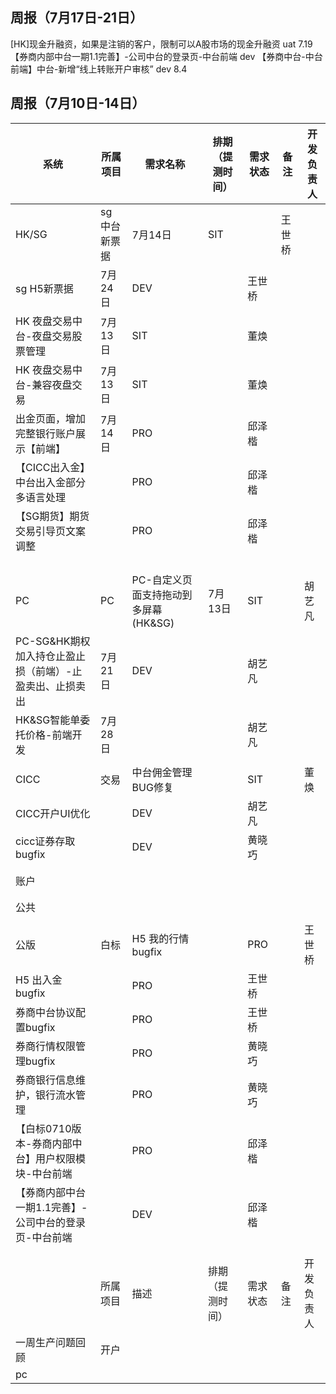 ## 周报（7月17日-21日）

[HK]现金升融资，如果是注销的客户，限制可以A股市场的现金升融资 uat 7.19
【券商内部中台一期1.1完善】-公司中台的登录页-中台前端 dev
【券商中台-中台前端】中台-新增“线上转账开户审核” dev 8.4



## 周报（7月10日-14日）

| 系统                                                    | 所属项目      | 需求名称                             | 排期（提测时间） | 需求状态 | 备注   | 开发负责人 |
| ------------------------------------------------------- | ------------- | ------------------------------------ | ---------------- | -------- | ------ | ---------- |
| HK/SG                                                   | sg 中台新票据 | 7月14日                              | SIT              |          | 王世桥 |            |
| sg H5新票据                                             | 7月24日       | DEV                                  |                  | 王世桥   |        |            |
| HK 夜盘交易中台-夜盘交易股票管理                        | 7月13日       | SIT                                  |                  | 董焕     |        |            |
| HK 夜盘交易中台-兼容夜盘交易                            | 7月13日       | SIT                                  |                  | 董焕     |        |            |
| 出金页面，增加完整银行账户展示【前端】                  | 7月14日       | PRO                                  |                  | 邱泽楷   |        |            |
| 【CICC出入金】中台出入金部分多语言处理                  |               | PRO                                  |                  | 邱泽楷   |        |            |
| 【SG期货】期货交易引导页文案调整                        |               | PRO                                  |                  | 邱泽楷   |        |            |
|                                                         |               |                                      |                  |          |        |            |
|                                                         |               |                                      |                  |          |        |            |
|                                                         |               |                                      |                  |          |        |            |
|                                                         |               |                                      |                  |          |        |            |
| PC                                                      | PC            | PC-自定义页面支持拖动到多屏幕(HK&SG) | 7月13日          | SIT      |        | 胡艺凡     |
| PC-SG&HK期权加入持仓止盈止损（前端）-止盈卖出、止损卖出 | 7月21日       | DEV                                  |                  | 胡艺凡   |        |            |
| HK&SG智能单委托价格-前端开发                            | 7月28日       |                                      |                  | 胡艺凡   |        |            |
|                                                         |               |                                      |                  |          |        |            |
| CICC                                                    | 交易          | 中台佣金管理BUG修复                  |                  | SIT      |        | 董焕       |
| CICC开户UI优化                                          |               | DEV                                  |                  | 胡艺凡   |        |            |
| cicc证券存取bugfix                                      |               | DEV                                  |                  | 黄晓巧   |        |            |
|                                                         |               |                                      |                  |          |        |            |
|                                                         |               |                                      |                  |          |        |            |
| 账户                                                    |               |                                      |                  |          |        |            |
|                                                         |               |                                      |                  |          |        |            |
|                                                         |               |                                      |                  |          |        |            |
| 公共                                                    |               |                                      |                  |          |        |            |
|                                                         |               |                                      |                  |          |        |            |
| 公版                                                    | 白标          | H5 我的行情bugfix                    |                  | PRO      |        | 王世桥     |
| H5 出入金bugfix                                         |               | PRO                                  |                  | 王世桥   |        |            |
| 券商中台协议配置bugfix                                  |               | PRO                                  |                  | 王世桥   |        |            |
| 券商行情权限管理bugfix                                  |               | PRO                                  |                  | 黄晓巧   |        |            |
| 券商银行信息维护，银行流水管理                          |               | PRO                                  |                  | 黄晓巧   |        |            |
| 【白标0710版本-券商内部中台】用户权限模块-中台前端      |               | PRO                                  |                  | 邱泽楷   |        |            |
| 【券商内部中台一期1.1完善】-公司中台的登录页-中台前端   |               | DEV                                  |                  | 邱泽楷   |        |            |
|                                                         |               |                                      |                  |          |        |            |
|                                                         |               |                                      |                  |          |        |            |
|                                                         | 所属项目      | 描述                                 | 排期（提测时间） | 需求状态 | 备注   | 开发负责人 |
| 一周生产问题回顾                                        | 开户          |                                      |                  |          |        |            |
| pc                                                      |               |                                      |                  |          |        |            |